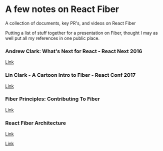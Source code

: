 # A few notes on React Fiber
A collection of documents, key PR's, and videos on React Fiber

Putting a list of stuff together for a presentation on Fiber, thought I may as well put all my references in one public place.

### Andrew Clark: What's Next for React - React Next 2016
[Link](https://www.youtube.com/watch?v=aV1271hd9ew)

### Lin Clark - A Cartoon Intro to Fiber - React Conf 2017
[Link](https://www.youtube.com/watch?v=ZCuYPiUIONs&feature=youtu.be)

### Fiber Principles: Contributing To Fiber
[Link](https://github.com/facebook/react/issues/7942)

### React Fiber Architecture
[Link](https://github.com/facebook/react/issues/7942)

[Link](https://www.youtube.com/watch?v=crM1iRVGpGQ&feature=youtu.be)
